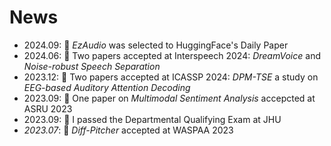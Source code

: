 # News
- 2024.09: 🤗 *EzAudio* was selected to HuggingFace's Daily Paper
- 2024.06: 🎉 Two papers accepted at Interspeech 2024: *DreamVoice* and *Noise-robust Speech Separation*
- 2023.12: 🎉 Two papers accepted at ICASSP 2024: *DPM-TSE* a study on *EEG-based Auditory Attention Decoding*
- 2023.09: 🎉 One paper on *Multimodal Sentiment Analysis* accepcted at ASRU 2023
- 2023.09: 🎉 I passed the Departmental Qualifying Exam at JHU
- *2023.07*: 🎉 *Diff-Pitcher* accepted at WASPAA 2023
